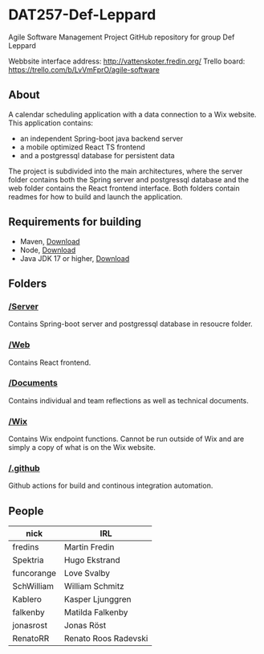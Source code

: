 # DAT257-Def-Leppard
Agile Software Management Project GitHub repository for group Def Leppard

Webbsite interface address: http://vattenskoter.fredin.org/
Trello board: https://trello.com/b/LvVmFprO/agile-software


## About
A calendar scheduling application with a data connection to a Wix website. This application contains:
- an independent Spring-boot java backend server
- a mobile optimized React TS frontend
- and a postgressql database for persistent data

The project is subdivided into the main architectures, where the server folder contains both the Spring server and postgressql database and
the web folder contains the React frontend interface. Both folders contain readmes for how to build and launch the application.

## Requirements for building
- Maven, [Download](https://maven.apache.org/download.cgi)
- Node,  [Download](https://nodejs.org/en/download/)
- Java JDK 17 or higher, [Download](https://www.oracle.com/java/technologies/downloads/)


## Folders
### [/Server](https://github.com/funcorange/DAT257-Def-Leppard/tree/main/server)
Contains Spring-boot server and postgressql database in resoucre folder.

### [/Web](https://github.com/funcorange/DAT257-Def-Leppard/tree/main/web)
Contains React frontend.

### [/Documents](https://github.com/funcorange/DAT257-Def-Leppard/tree/main/documents)
Contains individual and team reflections as well as technical documents.

### [/Wix](https://github.com/funcorange/DAT257-Def-Leppard/tree/main/wix/backend)
Contains Wix endpoint functions. Cannot be run outside of Wix and are simply a copy of what is on the Wix website.

### [/.github](https://github.com/funcorange/DAT257-Def-Leppard/tree/main/.github)
Github actions for build and continous integration automation.

## People
| nick    | IRL |
| ------------- | ------------- |
| fredins  | Martin Fredin  |
| Spektria  | Hugo Ekstrand  |
| funcorange  | Love Svalby |
| SchWilliam  | William Schmitz  |
| Kablero  | Kasper Ljunggren   |
| falkenby  | Matilda Falkenby    |
| jonasrost  | Jonas Röst    |
| RenatoRR  | Renato Roos Radevski |
